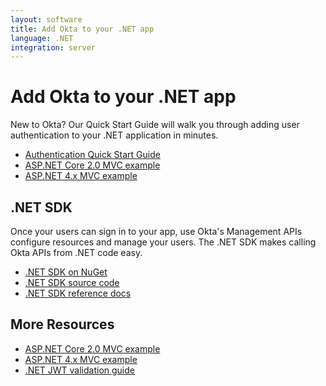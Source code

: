 ```yaml
---
layout: software
title: Add Okta to your .NET app
language: .NET
integration: server
---
```


# Add Okta to your .NET app

New to Okta? Our Quick Start Guide will walk you through adding user authentication to your .NET application in minutes.

<ul class='code-list'>
  <li>
    <a href='/quickstart/#/okta-sign-in-page/dotnet/aspnetcore' class='code-button inverse' data-proofer-ignore>
      <span class='code-icon launch-16'></span><span>Authentication Quick Start Guide</span>
    </a>
  </li>
  <li>
    <a href='https://github.com/oktadeveloper/okta-aspnetcore-mvc-example' class='code-button'>
      <span class='fa fa-github'></span><span>ASP.NET Core 2.0 MVC example</span>
    </a>
  </li>
  <li>
    <a href='https://github.com/oktadeveloper/okta-aspnet-mvc-example' class='code-button'>
      <span class='fa fa-github'></span><span>ASP.NET 4.x MVC example</span>
    </a>
  </li>
</ul>

## .NET SDK

Once your users can sign in to your app, use Okta's Management APIs configure resources and manage your users. The .NET SDK makes calling Okta APIs from .NET code easy.

<ul class='code-list'>
  <li>
    <span class='fa fa-archive'></span> <a href='https://www.nuget.org/packages/Okta.Sdk'>.NET SDK on NuGet</a>
  </li>
  <li>
    <span class='fa fa-github'></span> <a href='https://github.com/okta/okta-sdk-dotnet'>.NET SDK source code</a>
  </li>
  <li>
    <span class='code-icon expression-16'></span> <a href='https://developer.okta.com/okta-sdk-dotnet/'>.NET SDK reference docs</a>
  </li>
</ul>

## More Resources

<ul class='code-list'>
  <li><span class='fa fa-github'></span> <a href='https://github.com/oktadeveloper/okta-aspnetcore-mvc-example'>ASP.NET Core 2.0 MVC example</a></li>
  <li><span class='fa fa-github'></span> <a href='https://github.com/oktadeveloper/okta-aspnet-mvc-example'>ASP.NET 4.x MVC example</a></li>
  <li><span class='code-icon info-16-gray'></span> <a href='/code/dotnet/jwt-validation'>.NET JWT validation guide</a></li>
</ul>
